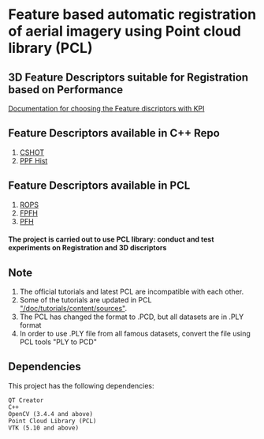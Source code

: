 # Feature based automatic registration of aerial imagery using Point cloud library (PCL)

## 3D Feature Descriptors suitable for Registration based on Performance
  [Documentation for choosing the Feature discriptors with KPI ](https://docs.google.com/document/d/1rlW5H1NrMiBt6rW-jM73dyxy5JrsuGpSkpbSgFH9KK4/edit?usp=sharing1)

## Feature Descriptors available in C++ Repo
1. [CSHOT](http://vision.disi.unibo.it/research/80-shot)
2. [PPF Hist](https://gitlab.com/caro-sdu/covis)

## Feature Descriptors available in PCL
1. [ROPS](http://pointclouds.org/documentation/tutorials/rops_feature.php)
2. [FPFH](http://pointclouds.org/documentation/tutorials/fpfh_estimation.php)
3. [PFH](http://pointclouds.org/documentation/tutorials/pfh_estimation.php)

#### The project is carried out to use PCL library: conduct and test experiments on Registration and 3D discriptors

## Note
1. The official tutorials and latest PCL are incompatible with each other.
2. Some of the tutorials are updated in PCL ["/doc/tutorials/content/sources"](https://github.com/PointCloudLibrary/pcl). 
3. The PCL has changed the format to .PCD, but all datasets are in .PLY format
4. In order to use .PLY file from all famous datasets, convert the file using PCL tools "PLY to PCD"

## Dependencies
This project has the following dependencies: 
```
QT Creator
C++
OpenCV (3.4.4 and above)
Point Cloud Library (PCL)
VTK (5.10 and above)
```
